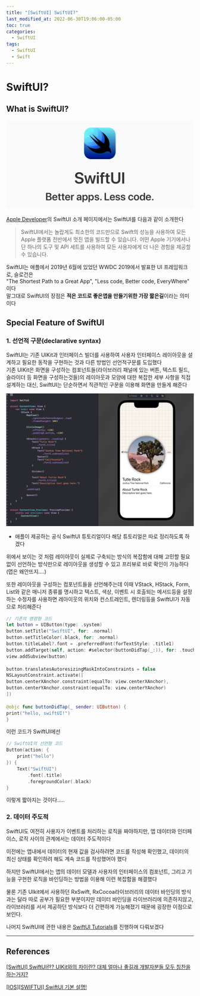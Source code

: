 ```yaml
---
title: "[SwiftUI] SwiftUI?"
last_modified_at: 2022-06-30T19:06:00-05:00
toc: true
categories:
  - SwiftUI
tags:
  - SwiftUI
  - Swift
---
```


# SwiftUI?

## What is SwiftUI?
![swiftui_slogan](/images/2022-06-30-SwiftUI.1/swiftui_slogan.png)
 
[Apple Developer](developer.apple.com/kr/xcode/swiftui/)의 SwiftUI 소개 페이지에서는 SwiftUI를 다음과 같이 소개한다
> SwiftUI에서는 놀랍게도 최소한의 코드만으로 Swift의 성능을 사용하여 모든 Apple 플랫폼 전반에서 멋진 앱을 빌드할 수 있습니다. 어떤 Apple 기기에서나 단 하나의 도구 및 API 세트를 사용하여 모든 사용자에게 더 나은 경험을 제공할 수 있습니다.

SwiftUI는 애플에서 2019년 6월에 있었던 WWDC 2019에서 발표한 UI 프레임워크로, 슬로건은  
 "The Shortest Path to a Great App", "Less code, Better code, EveryWhere" 이다  
말그대로 SwiftUI의 장점은 **적은 코드로 좋은앱을 만들기위한 가장 짧은길**이라는 의미이다  

## Special Feature of SwiftUI

### 1. 선언적 구문(declarative syntax)  

SwiftUI는 기존 UIKit과 인터페이스 빌더를 사용하여 사용자 인터페이스 레이아웃을 설계하고 필요한 동작을 구현하는 것과 다른 방법인 선언적구문를 도입했다  
기존 UIKit은 화면을 구성하는 컴포넌트들(라이브러리 패널에 있는 버튼, 텍스트 필드, 슬라이더 등 화면을 구성하는것들)의 레이아웃과 모양에 대한 복잡한 세부 사항을 직접 설계하는 대신, SwiftUI는 단순하면서 직관적인 구문을 이용해 화면을 만들게 해준다

![example1](/images/2022-06-30-SwiftUI.1/example1.png)

- 애플이 제공하는 공식 SwiftUI 튜토리얼이다 해당 튜토리얼은 따로 정리하도록 하겠다
  
위에서 보이는 것 처럼 레이아웃이 실제로 구축되는 방식의 복잡함에 대해 고민할 필요 없이 선언하는 방식만으로 레이아웃을 생성할 수 있고 프리뷰로 바로 확인이 가능하다(맵은 왜안뜨지....)

또한 레이아웃을 구성하는 컴포넌트들을 선언해주는데 이때 VStack, HStack, Form, List와 같은 매니저 종류를 명시하고 텍스트, 색상, 이벤트 시 호출되는 메서드등을 설정하는 수정자를 사용하면 레아이웃의 위치와 컨스트레인트, 렌더링등을 SwiftUI가 자동으로 처리해준다

```swift
// 기존의 명령형 코드
let button = UIButton(type: .system)
button.setTitle("SwiftUI", for: .normal)
button.setTitleColor(.black, for: .normal)
button.titleLabel?.font = .preferredFont(forTextStyle: .title1)
button.addTarget(self, action: #selector(buttonDidTap(_:)), for: .touchUpInside)
view.addSubview(button)

button.translatesAutoresizingMaskIntoConstraints = false
NSLayoutConstraint.activate([
button.centerXAnchor.constraint(equalTo: view.centerXAnchor),
button.centerYAnchor.constraint(equalTo: view.centerYAnchor)
])

@objc func buttonDidTap(_ sender: UIButton) {
print("hello, swiftUI!")
}
```

이런 코드가 SwiftUI에선

```swift
// SwiftUI의 선언형 코드
Button(action: {
    print("hello")
}) {
    Text("SwiftUI")
        .font(.title)
        .foregroundColor(.black)
}
```

이렇게 짧아지는 것이다.....


### 2. 데이터 주도적

SwiftUI도 여전히 사용자가 이벤트를 처리하는 로직을 짜야하지만, 앱 데이터와 인터페이스, 로직 사이의 관계에서는 데이터 주도적이다

이전에는 앱내에서 데이터의 현재 값을 검사하려면 코드를 작성해 확인했고, 데이터의 최신 상태를 확인하려 해도 계속 코드를 작성했어야 했다

하지만 SwiftUI에서는 앱의 데이터 모델과 사용자의 인터페이스의 컴포넌트, 그리고 기능을 구현한 로직을 바인딩하는 방법을 이용해 이런 복잡함을 해결했다

물론 기존 UIkit에서 사용하던 RxSwift, RxCocoa라이브러리의 데이터 바인딩의 방식과는 달라 따로 공부가 필요한 부분이지만 데이터 바인딩을 라이브러리에 의존하지않고, 라이브러리를 서서 제공하던 방식보다 더 간편하게 가능해졌기 때문에 굉장한 이점으로 보인다.

나머지 SwiftUI에 관한 내용은 [SwiftUI Tutorials](https://developer.apple.com/tutorials/swiftui/building-lists-and-navigation)를 진행하며 다뤄보겠다

---

## References
[[SwiftUI] SwiftUI란? UIKit와의 차이란? 대체 얼마나 좋길래 개발자분들 모두 칭찬을 하는거지?](https://boidevelop.tistory.com/115)

[[IOS][SWIFTUI] SwiftUI 기본 설명!](https://iosminjae.tistory.com/8)